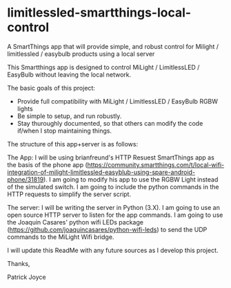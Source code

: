 # limitlessled-smartthings-local-control
A SmartThings app that will provide simple, and robust control for Milight / limitlessled / easybulb products using a local server


This Smartthings app is designed to control MiLight / LimitlessLED / EasyBulb without leaving the local network.

The basic goals of this project:

* Provide full compatibility with MiLight / LimitlessLED / EasyBulb RGBW lights
* Be simple to setup, and run robustly. 
* Stay thuroughly documented, so that others can modify the code if/when I stop maintaining things.

The structure of this app+server is as follows:

The App: I will be using brianfreund's HTTP Resuest SmartThings app as the basis of the phone app (https://community.smartthings.com/t/local-wifi-integration-of-milight-limitlessled-easyblub-using-spare-android-phone/31819). I am going to modify his app to use the RGBW Light instead of the simulated switch. I am going to include the python commands in the HTTP requests to simplify the server script.

The server: I will be writing the server in Python (3.X). I am going to use an open source HTTP server to listen for the app commands. I am going to use the Joaquin Casares' python wifi LEDs package (https://github.com/joaquincasares/python-wifi-leds) to send the UDP commands to the MiLight Wifi bridge.

I will update this ReadMe with any future sources as I develop this project.

Thanks,

Patrick Joyce